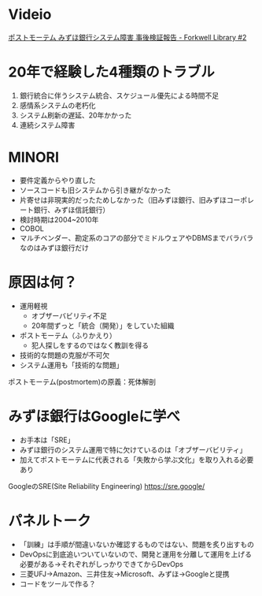 # Videio
[ポストモーテム みずほ銀行システム障害 事後検証報告 - Forkwell Library #2](https://www.youtube.com/watch?v=wz7d9Yu6P6E&t=532s)

# 20年で経験した4種類のトラブル
1. 銀行統合に伴うシステム統合、スケジュール優先による時間不足
2. 感情系システムの老朽化
3. システム刷新の遅延、20年かかった
4. 連続システム障害

# MINORI
- 要件定義からやり直した
- ソースコードも旧システムから引き継がなかった
- 片寄せは非現実的だったためしなかった（旧みずほ銀行、旧みずほコーポレート銀行、みずほ信託銀行）
- 検討時期は2004~2010年
- COBOL
- マルチベンダー、勘定系のコアの部分でミドルウェアやDBMSまでバラバラなのはみずほ銀行だけ

# 原因は何？
- 運用軽視
    - オブザーバビリティ不足
    - 20年間ずっと「統合（開発）」をしていた組織
- ポストモーテム（ふりかえり）
    - 犯人探しをするのではなく教訓を得る
- 技術的な問題の克服が不可欠
- システム運用も「技術的な問題」

ポストモーテム(postmortem)の原義：死体解剖

# みずほ銀行はGoogleに学べ
- お手本は「SRE」
- みずほ銀行のシステム運用で特に欠けているのは「オブザーバビリティ」
- 加えてポストモーテムに代表される「失敗から学ぶ文化」を取り入れる必要あり

GoogleのSRE(Site Reliability Engineering)
https://sre.google/

# パネルトーク
- 「訓練」は手順が間違いないか確認するものではない、問題を炙り出すもの
- DevOpsに到底追いついていないので、開発と運用を分離して運用を上げる必要がある→それぞれがしっかりできてからDevOps
- 三菱UFJ→Amazon、三井住友→Microsoft、みずほ→Googleと提携
- コードをツールで作る？